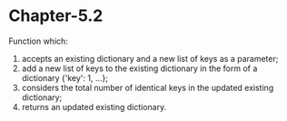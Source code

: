 # Chapter-5.2
Function which:
1) accepts an existing dictionary and a new list of keys as a parameter;
2) add a new list of keys to the existing dictionary in the form of a dictionary {'key': 1, ...};
3) considers the total number of identical keys in the updated existing dictionary;
2) returns an updated existing dictionary.

